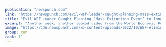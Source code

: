 ```yaml
---
publication: "newspunch.com"
link: "https://newspunch.com/evil-wef-leader-caught-planning-mass-extinction-event-to-inner-circle/"
title: "Evil WEF Leader Caught Planning ‘Mass Extinction Event’ to Inner Circle - News Punch"
excerpt: "Another week, another leaked video from the World Economic Forum featuring Klaus Schwab's advisors casually discussing their plans to depopulate the planet."
image: "https://cdn.newspunch.com/wp-content/uploads/2022/10/WEF-eliminate-population.jpg.optimal.jpg"
group: con
rank: 11
---
```

